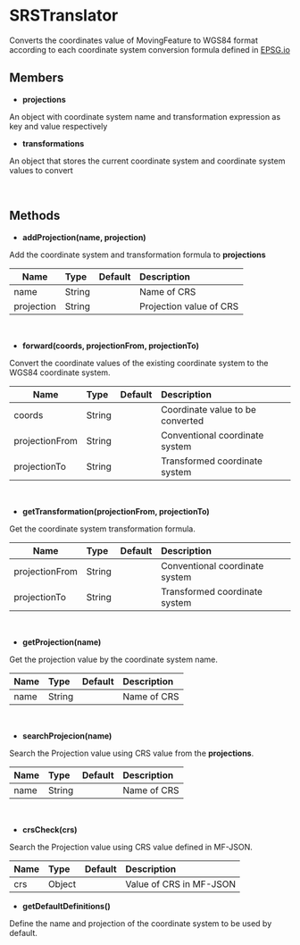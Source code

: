 # SRSTranslator

Converts the coordinates value of MovingFeature to WGS84 format according to each coordinate system conversion formula defined in [EPSG.io](https://epsg.io/)

## Members

* __projections__ 

An object with coordinate system name and transformation expression as key and value respectively


* __transformations__ 

An object that stores the current coordinate system and coordinate system values ​​to convert

&nbsp;

## Methods

* __addProjection(name, projection)__

Add the coordinate system and transformation formula to __projections__

| Name | Type | Default | Description |
| ---------- | :--------- | :---------- | :---------- |
| name |   String   |        |  Name of CRS |
| projection |   String   |        |  Projection value of CRS |

&nbsp;

* __forward(coords, projectionFrom, projectionTo)__

Convert the coordinate values ​​of the existing coordinate system to the WGS84 coordinate system.

| Name | Type | Default | Description |
| ---------- | :--------- | :---------- | :---------- |
| coords |   String   |        | Coordinate value to be converted |
| projectionFrom |   String   |        |  Conventional coordinate system |
| projectionTo |   String   |        |  Transformed coordinate system |


&nbsp;
* __getTransformation(projectionFrom, projectionTo)__

Get the coordinate system transformation formula.

| Name | Type | Default | Description |
| ---------- | :--------- | :---------- | :---------- |
| projectionFrom |   String   |        |  Conventional coordinate system |
| projectionTo |   String   |        |  Transformed coordinate system |

&nbsp;
* __getProjection(name)__

Get the projection value by the coordinate system name.

| Name | Type | Default | Description |
| ---------- | :--------- | :---------- | :---------- |
| name |   String   |        |  Name of CRS |

&nbsp;

* __searchProjecion(name)__
  
Search the Projection value using CRS value from the __projections__.

| Name | Type | Default | Description |
| ---------- | :--------- | :---------- | :---------- |
| name |   String   |        |  Name of CRS |

&nbsp;

* __crsCheck(crs)__

Search the Projection value using CRS value defined in MF-JSON.

| Name | Type | Default | Description |
| ---------- | :--------- | :---------- | :---------- |
| crs |   Object   |        | Value of CRS in MF-JSON|

* __getDefaultDefinitions()__

Define the name and projection of the coordinate system to be used by default.
